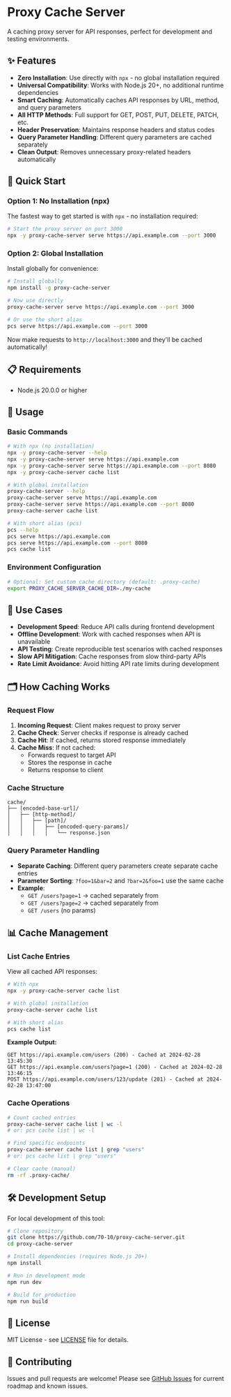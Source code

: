 # Proxy Cache Server

A caching proxy server for API responses, perfect for development and testing environments.

## ✨ Features

- **Zero Installation**: Use directly with `npx` - no global installation required
- **Universal Compatibility**: Works with Node.js 20+, no additional runtime dependencies
- **Smart Caching**: Automatically caches API responses by URL, method, and query parameters
- **All HTTP Methods**: Full support for GET, POST, PUT, DELETE, PATCH, etc.
- **Header Preservation**: Maintains response headers and status codes
- **Query Parameter Handling**: Different query parameters are cached separately
- **Clean Output**: Removes unnecessary proxy-related headers automatically

## 🚀 Quick Start

### Option 1: No Installation (npx)
The fastest way to get started is with `npx` - no installation required:

```bash
# Start the proxy server on port 3000
npx -y proxy-cache-server serve https://api.example.com --port 3000
```

### Option 2: Global Installation
Install globally for convenience:

```bash
# Install globally
npm install -g proxy-cache-server

# Now use directly
proxy-cache-server serve https://api.example.com --port 3000

# Or use the short alias
pcs serve https://api.example.com --port 3000
```

Now make requests to `http://localhost:3000` and they'll be cached automatically!

## 📋 Requirements

- Node.js 20.0.0 or higher

## 🔧 Usage

### Basic Commands

```bash
# With npx (no installation)
npx -y proxy-cache-server --help
npx -y proxy-cache-server serve https://api.example.com
npx -y proxy-cache-server serve https://api.example.com --port 8080
npx -y proxy-cache-server cache list

# With global installation
proxy-cache-server --help
proxy-cache-server serve https://api.example.com
proxy-cache-server serve https://api.example.com --port 8080
proxy-cache-server cache list

# With short alias (pcs)
pcs --help
pcs serve https://api.example.com
pcs serve https://api.example.com --port 8080
pcs cache list
```

### Environment Configuration

```bash
# Optional: Set custom cache directory (default: .proxy-cache)
export PROXY_CACHE_SERVER_CACHE_DIR=./my-cache
```

## 🎯 Use Cases

- **Development Speed**: Reduce API calls during frontend development
- **Offline Development**: Work with cached responses when API is unavailable  
- **API Testing**: Create reproducible test scenarios with cached responses
- **Slow API Mitigation**: Cache responses from slow third-party APIs
- **Rate Limit Avoidance**: Avoid hitting API rate limits during development

## 🗂️ How Caching Works

### Request Flow

1. **Incoming Request**: Client makes request to proxy server
2. **Cache Check**: Server checks if response is already cached
3. **Cache Hit**: If cached, returns stored response immediately
4. **Cache Miss**: If not cached:
   - Forwards request to target API
   - Stores the response in cache
   - Returns response to client

### Cache Structure

```
cache/
├── [encoded-base-url]/
│   ├── [http-method]/
│   │   ├── [path]/
│   │   │   ├── [encoded-query-params]/
│   │   │   │   └── response.json
```

### Query Parameter Handling

- **Separate Caching**: Different query parameters create separate cache entries
- **Parameter Sorting**: `?foo=1&bar=2` and `?bar=2&foo=1` use the same cache
- **Example**:
  - `GET /users?page=1` → cached separately from
  - `GET /users?page=2` → cached separately from  
  - `GET /users` (no params)

## 📊 Cache Management

### List Cache Entries

View all cached API responses:

```bash
# With npx
npx -y proxy-cache-server cache list

# With global installation
proxy-cache-server cache list

# With short alias
pcs cache list
```

**Example Output:**
```
GET https://api.example.com/users (200) - Cached at 2024-02-28 13:45:30
GET https://api.example.com/users?page=1 (200) - Cached at 2024-02-28 13:46:15
POST https://api.example.com/users/123/update (201) - Cached at 2024-02-28 13:47:00
```

### Cache Operations

```bash
# Count cached entries
proxy-cache-server cache list | wc -l
# or: pcs cache list | wc -l

# Find specific endpoints
proxy-cache-server cache list | grep "users"
# or: pcs cache list | grep "users"

# Clear cache (manual)
rm -rf .proxy-cache/
```

## 🛠️ Development Setup

For local development of this tool:

```bash
# Clone repository
git clone https://github.com/70-10/proxy-cache-server.git
cd proxy-cache-server

# Install dependencies (requires Node.js 20+)
npm install

# Run in development mode
npm run dev

# Build for production
npm run build
```

## 📝 License

MIT License - see [LICENSE](LICENSE) file for details.

## 🤝 Contributing

Issues and pull requests are welcome! Please see [GitHub Issues](https://github.com/70-10/proxy-cache-server/issues) for current roadmap and known issues.